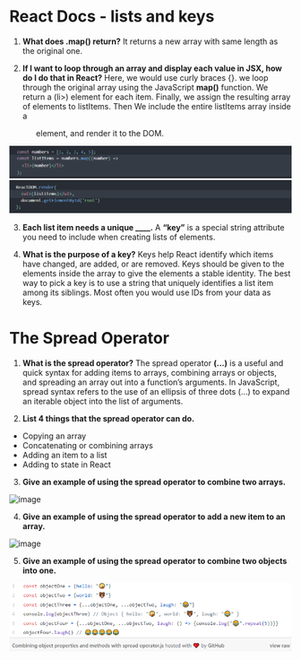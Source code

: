 # React Docs - lists and keys
1. **What does .map() return?**
It returns a new array with same length as the original one.

2. **If I want to loop through an array and display each value in JSX, how do I do that in React?**
Here, we would use curly braces {}. we loop through the original array using the JavaScript **map()** function. We return a (li>) element for each item. Finally, we assign the resulting array of elements to listItems. Then We include the entire listItems array inside a <ul> element, and render it to the DOM.

![image](images/map1.png)
![image](images/map2.png)

3. **Each list item needs a unique ____.**
A **“key”** is a special string attribute you need to include when creating lists of elements. 

4. **What is the purpose of a key?**
Keys help React identify which items have changed, are added, or are removed. Keys should be given to the elements inside the array to give the elements a stable identity. The best way to pick a key is to use a string that uniquely identifies a list item among its siblings. Most often you would use IDs from your data as keys.


# The Spread Operator
1. **What is the spread operator?**
The spread operator **(...)** is a useful and quick syntax for adding items to arrays, combining arrays or objects, and spreading an array out into a function’s arguments. In JavaScript, spread syntax refers to the use of an ellipsis of three dots (…) to expand an iterable object into the list of arguments.

2. **List 4 things that the spread operator can do.**
+ Copying an array
+ Concatenating or combining arrays
+ Adding an item to a list
+ Adding to state in React

3. **Give an example of using the spread operator to combine two arrays.**

![image](https://miro.medium.com/max/5860/1*jBu4Lc9r21u1bbmO11iyAg.png)

4. **Give an example of using the spread operator to add a new item to an array.**

![image](https://laravelnews.imgix.net/images/php-spread-operator-arrays.png?ixlib=php-3.3.0)

5. **Give an example of using the spread operator to combine two objects into one.**

![image](images/spread2.png)